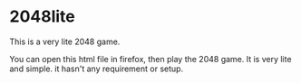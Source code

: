 # 2048lite
This is a very lite 2048 game.

You can open this html file in firefox, then play the 2048 game.
It is very lite and simple. it hasn't any requirement or setup.
